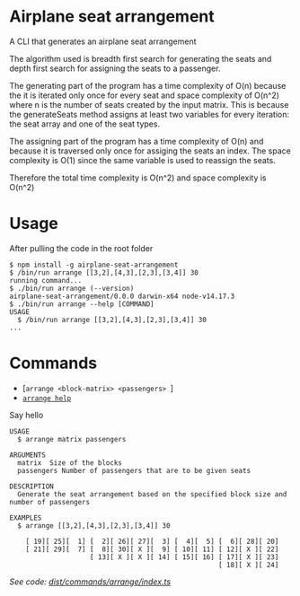 Airplane seat arrangement 
=================

A CLI that generates an airplane seat arrangement

The algorithm used is breadth first search for generating the seats and depth first search for assigning the seats to a passenger.

The generating part of the program has a time complexity of O(n) because the it is iterated only once for every seat and space complexity of O(n^2) where n is the number of seats created by the input matrix. This is because the generateSeats method assigns at least two variables for every iteration: the seat array and one of the seat types. 

The assigning part of the program has a time complexity of O(n) and because it is traversed only once for assiging the seats an index. The space complexity is O(1) since the same variable is used to reassign the seats.

Therefore the total time complexity is O(n^2) and space complexity is O(n^2)
# Usage
<!-- usage -->
After pulling the code in the root folder
```sh-session
$ npm install -g airplane-seat-arrangement
$ /bin/run arrange [[3,2],[4,3],[2,3],[3,4]] 30
running command...
$ ./bin/run arrange (--version)
airplane-seat-arrangement/0.0.0 darwin-x64 node-v14.17.3
$ ./bin/run arrange --help [COMMAND]
USAGE
  $ /bin/run arrange [[3,2],[4,3],[2,3],[3,4]] 30
...
```
<!-- usagestop -->
# Commands
<!-- commands -->
* [`arrange <block-matrix> <passengers> `]
* [`arrange help`](#arrange-help-command)


Say hello

```
USAGE
  $ arrange matrix passengers

ARGUMENTS
  matrix  Size of the blocks
  passengers Number of passengers that are to be given seats

DESCRIPTION
  Generate the seat arrangement based on the specified block size and number of passengers

EXAMPLES
  $ arrange [[3,2],[4,3],[2,3],[3,4]] 30

    [ 19][ 25][  1] [  2][ 26][ 27][  3] [  4][  5] [  6][ 28][ 20]
    [ 21][ 29][  7] [  8][ 30][ X ][  9] [ 10][ 11] [ 12][ X ][ 22]
                    [ 13][ X ][ X ][ 14] [ 15][ 16] [ 17][ X ][ 23]
                                                    [ 18][ X ][ 24]
```

_See code: [dist/commands/arrange/index.ts](https://github.com/Haileman11/airplane-seat-arrangement/src/commands/arrange/index.ts)_

